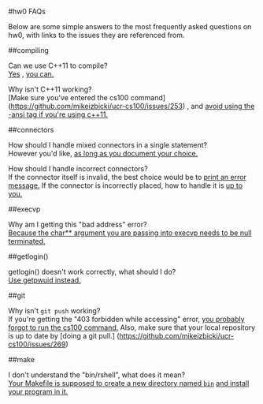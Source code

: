 #hw0 FAQs

Below are some simple answers to the most frequently asked questions on hw0, with links to the issues they are referenced from.

##compiling

Can we use C++11 to compile?  
[Yes](https://github.com/mikeizbicki/ucr-cs100/issues/838) , [you can.](https://github.com/mikeizbicki/ucr-cs100/issues/1378)


Why isn't C++11 working?  
[Make sure you've entered the cs100 command]
(https://github.com/mikeizbicki/ucr-cs100/issues/253) 
, and [avoid using the -ansi tag if you're using c++11.](https://github.com/mikeizbicki/ucr-cs100/issues/1389)


##connectors

How should I handle mixed connectors in a single statement?  
However you'd like, [as long as you document your choice.](https://github.com/mikeizbicki/ucr-cs100/issues/1385)

How should I handle incorrect connectors?  
If the connector itself is invalid, the best choice would be to [print an error message.](https://github.com/mikeizbicki/ucr-cs100/issues/1381)
If the connector is incorrectly placed, how to handle it is [up to you.](https://github.com/mikeizbicki/ucr-cs100/issues/850)


##execvp

Why am I getting this "bad address" error?  
[Because the char** argument you are passing into execvp needs to be null terminated.](https://github.com/mikeizbicki/ucr-cs100/issues/256)

##getlogin()

getlogin() doesn't work correctly, what should I do?  
[Use getpwuid instead.](https://github.com/mikeizbicki/ucr-cs100/issues/284)


##git

Why isn't `git push` working?  
If you're getting the "403 forbidden while accessing" error, [you probably forgot to run the cs100 command.](https://github.com/mikeizbicki/ucr-cs100/issues/281)
Also, make sure that your local repository is up to date by [doing a git pull.] (https://github.com/mikeizbicki/ucr-cs100/issues/269)


##make

I don't understand the "bin/rshell", what does it mean?  
[Your Makefile is supposed to create a new directory named `bin`](https://github.com/mikeizbicki/ucr-cs100/issues/855)
[and install your program in it.](https://github.com/mikeizbicki/ucr-cs100/issues/853)



